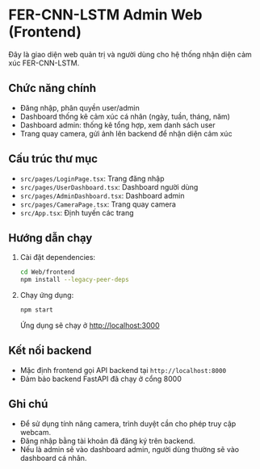 # FER-CNN-LSTM Admin Web (Frontend)

Đây là giao diện web quản trị và người dùng cho hệ thống nhận diện cảm xúc FER-CNN-LSTM.

## Chức năng chính
- Đăng nhập, phân quyền user/admin
- Dashboard thống kê cảm xúc cá nhân (ngày, tuần, tháng, năm)
- Dashboard admin: thống kê tổng hợp, xem danh sách user
- Trang quay camera, gửi ảnh lên backend để nhận diện cảm xúc

## Cấu trúc thư mục
- `src/pages/LoginPage.tsx`: Trang đăng nhập
- `src/pages/UserDashboard.tsx`: Dashboard người dùng
- `src/pages/AdminDashboard.tsx`: Dashboard admin
- `src/pages/CameraPage.tsx`: Trang quay camera
- `src/App.tsx`: Định tuyến các trang

## Hướng dẫn chạy
1. Cài đặt dependencies:
   ```bash
   cd Web/frontend
   npm install --legacy-peer-deps
   ```
2. Chạy ứng dụng:
   ```bash
   npm start
   ```
   Ứng dụng sẽ chạy ở [http://localhost:3000](http://localhost:3000)

## Kết nối backend
- Mặc định frontend gọi API backend tại `http://localhost:8000`
- Đảm bảo backend FastAPI đã chạy ở cổng 8000

## Ghi chú
- Để sử dụng tính năng camera, trình duyệt cần cho phép truy cập webcam.
- Đăng nhập bằng tài khoản đã đăng ký trên backend.
- Nếu là admin sẽ vào dashboard admin, người dùng thường sẽ vào dashboard cá nhân.
